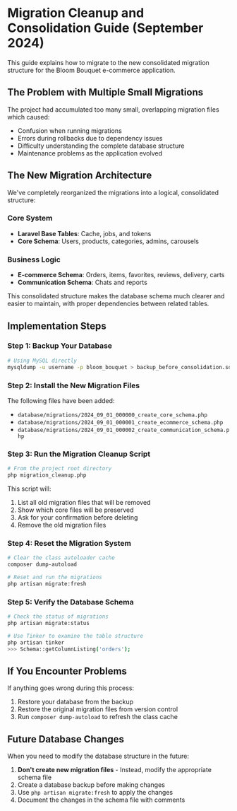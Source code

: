 # Migration Cleanup and Consolidation Guide (September 2024)

This guide explains how to migrate to the new consolidated migration structure for the Bloom Bouquet e-commerce application.

## The Problem with Multiple Small Migrations

The project had accumulated too many small, overlapping migration files which caused:
- Confusion when running migrations
- Errors during rollbacks due to dependency issues
- Difficulty understanding the complete database structure
- Maintenance problems as the application evolved

## The New Migration Architecture

We've completely reorganized the migrations into a logical, consolidated structure:

### Core System
- **Laravel Base Tables**: Cache, jobs, and tokens
- **Core Schema**: Users, products, categories, admins, carousels

### Business Logic
- **E-commerce Schema**: Orders, items, favorites, reviews, delivery, carts
- **Communication Schema**: Chats and reports

This consolidated structure makes the database schema much clearer and easier to maintain, with proper dependencies between related tables.

## Implementation Steps

### Step 1: Backup Your Database

```bash
# Using MySQL directly
mysqldump -u username -p bloom_bouquet > backup_before_consolidation.sql
```

### Step 2: Install the New Migration Files

The following files have been added:
- `database/migrations/2024_09_01_000000_create_core_schema.php`
- `database/migrations/2024_09_01_000001_create_ecommerce_schema.php`
- `database/migrations/2024_09_01_000002_create_communication_schema.php`

### Step 3: Run the Migration Cleanup Script

```bash
# From the project root directory
php migration_cleanup.php
```

This script will:
1. List all old migration files that will be removed
2. Show which core files will be preserved
3. Ask for your confirmation before deleting
4. Remove the old migration files

### Step 4: Reset the Migration System

```bash
# Clear the class autoloader cache
composer dump-autoload

# Reset and run the migrations
php artisan migrate:fresh
```

### Step 5: Verify the Database Schema

```bash
# Check the status of migrations
php artisan migrate:status

# Use Tinker to examine the table structure
php artisan tinker
>>> Schema::getColumnListing('orders');
```

## If You Encounter Problems

If anything goes wrong during this process:

1. Restore your database from the backup
2. Restore the original migration files from version control
3. Run `composer dump-autoload` to refresh the class cache

## Future Database Changes

When you need to modify the database structure in the future:

1. **Don't create new migration files** - Instead, modify the appropriate schema file
2. Create a database backup before making changes
3. Use `php artisan migrate:fresh` to apply the changes
4. Document the changes in the schema file with comments 